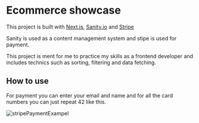 # Ecommerce showcase
This project is built with [Next.js](https://nextjs.org/), [Sanity.io](https://sanity.io/) and [Stripe](https://stripe.com)

Sanity is used as a content management system and stipe is used for payment.

This project is ment for me to practice my skills as a frontend developer and includes technics such as sorting, filtering and data fetching.

## How to use
For payment you can enter your email and name and for all the card numbers you can just repeat 42 like this.

![stripePaymentExampel](https://user-images.githubusercontent.com/70642157/173400715-7ffba696-4c62-4a3a-8d90-afca328e5827.PNG)

